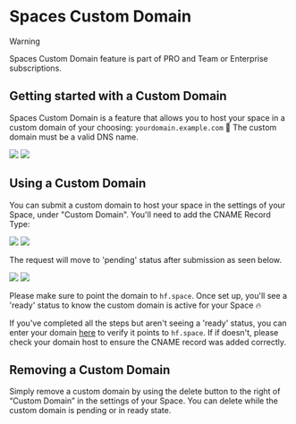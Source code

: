 # Spaces Custom Domain  


> [!WARNING]
> Spaces Custom Domain feature is part of PRO and Team or Enterprise subscriptions.

## Getting started with a Custom Domain

Spaces Custom Domain is a feature that allows you to host your space in a custom domain of your choosing: `yourdomain.example.com` 🚀 The custom domain must be a valid DNS name.

<div class="flex justify-center">
    <img class="block dark:hidden" src="https://huggingface.co/datasets/huggingface/documentation-images/resolve/main/custom-domain-feature_light.png"/>
    <img class="hidden dark:block" src="https://huggingface.co/datasets/huggingface/documentation-images/resolve/main/custom-domain-feature_dark.png"/>
</div>

## Using a Custom Domain

You can submit a custom domain to host your space in the settings of your Space, under "Custom Domain". You'll need to add the CNAME Record Type: 

<div class="flex justify-center">
    <img class="block dark:hidden" src="https://huggingface.co/datasets/huggingface/documentation-images/resolve/main/custom-domain-dns_light.png"/>
    <img class="hidden dark:block" src="https://huggingface.co/datasets/huggingface/documentation-images/resolve/main/custom-domain-dns_dark.png"/>
</div>

The request will move to 'pending' status after submission as seen below. 

<div class="flex justify-center">
    <img class="block dark:hidden" src="https://huggingface.co/datasets/huggingface/documentation-images/resolve/main/custom-domain-pending_light.png"/>
    <img class="hidden dark:block" src="https://huggingface.co/datasets/huggingface/documentation-images/resolve/main/custom-domain-pending_dark.png"/>
</div>

Please make sure to point the domain to `hf.space`. Once set up, you'll see a 'ready' status to know the custom domain is active for your Space 🔥

If you've completed all the steps but aren't seeing a 'ready' status, you can enter your domain [here](https://toolbox.googleapps.com/apps/dig/#CNAME/) to verify it points to `hf.space`. If if doesn't, please check your domain host to ensure the CNAME record was added correctly.

## Removing a Custom Domain

Simply remove a custom domain by using the delete button to the right of “Custom Domain” in the settings of your Space. You can delete while the custom domain is pending or in ready state.
